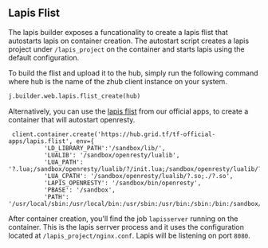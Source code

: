## Lapis Flist

The lapis builder exposes a funcationality to create a lapis flist that autostarts lapis on container creation.
The autostart script creates a lapis project under `/lapis_project` on the container and starts lapis using the default configuration.

To build the flist and upload it to the hub, simply run the following command where hub is the name of the zhub client instance on your system.

```python
j.builder.web.lapis.flist_create(hub)
```

Alternatively, you can use the [lapis flist](https://hub.grid.tf/tf-official-apps/lapis.flist) from our official apps, to create a container that will autostart openresty.

```
 client.container.create('https://hub.grid.tf/tf-official-apps/lapis.flist', env={
          'LD_LIBRARY_PATH':'/sandbox/lib/',
          'LUALIB': '/sandbox/openresty/lualib',
          'LUA_PATH': '?.lua;/sandbox/openresty/lualib/?/init.lua;/sandbox/openresty/lualib/?.lua;/sandbox/openresty/lualib/?/?.lua;/sandbox/openresty/lualib/?/core.lua;/sandbox/openresty/lapis/?.lua',
          'LUA_CPATH': '/sandbox/openresty/lualib/?.so;./?.so',
          'LAPIS_OPENRESTY': '/sandbox/bin/openresty',
          'PBASE': '/sandbox',
          'PATH': '/usr/local/sbin:/usr/local/bin:/usr/sbin:/usr/bin:/sbin:/bin:/sandbox/bin'})
```

After container creation, you'll find the job `lapisserver` running on the container. This is the lapis serrver process and it uses the configuration located at `/lapis_project/nginx.conf`. Lapis will be listening on port `8080`.



